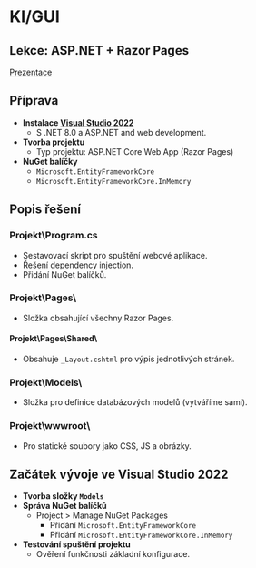 # KI/GUI
## Lekce: ASP.NET + Razor Pages

[Prezentace](https://tinyurl.com/KI-GUI-PRE)

## Příprava
- **Instalace [Visual Studio 2022](https://visualstudio.microsoft.com/thank-you-downloading-visual-studio/?sku=Community&channel=Release&version=VS2022&source=VSLandingPage&cid=2030&passive=false)**
  - S .NET 8.0 a ASP.NET and web development.
- **Tvorba projektu**
  - Typ projektu: ASP.NET Core Web App (Razor Pages)
- **NuGet balíčky**
  - `Microsoft.EntityFrameworkCore`
  - `Microsoft.EntityFrameworkCore.InMemory`

## Popis řešení
### Projekt\Program.cs
- Sestavovací skript pro spuštění webové aplikace.
- Řešení dependency injection.
- Přidání NuGet balíčků.

### Projekt\Pages\
- Složka obsahující všechny Razor Pages.

#### Projekt\Pages\Shared\
- Obsahuje `_Layout.cshtml` pro výpis jednotlivých stránek.

### Projekt\Models\
- Složka pro definice databázových modelů (vytváříme sami).

### Projekt\wwwroot\
- Pro statické soubory jako CSS, JS a obrázky.

## Začátek vývoje ve Visual Studio 2022
- **Tvorba složky `Models`**
- **Správa NuGet balíčků**
  - Project > Manage NuGet Packages
    - Přidání `Microsoft.EntityFrameworkCore`
    - Přidání `Microsoft.EntityFrameworkCore.InMemory`
- **Testování spuštění projektu**
  - Ověření funkčnosti základní konfigurace.
